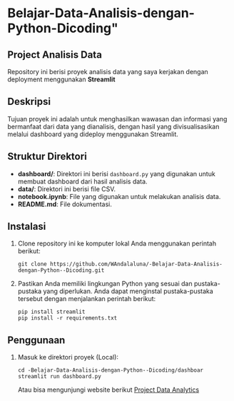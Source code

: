 # Belajar-Data-Analisis-dengan-Python-Dicoding"

## Project Analisis Data

Repository ini berisi proyek analisis data yang saya kerjakan dengan deployment menggunakan **Streamlit**

## Deskripsi

Tujuan proyek ini adalah untuk menghasilkan wawasan dan informasi yang bermanfaat dari data yang dianalisis, dengan hasil yang divisualisasikan melalui dashboard yang dideploy menggunakan Streamlit.

## Struktur Direktori

- **dashboard/**: Direktori ini berisi `dashboard.py` yang digunakan untuk membuat dashboard dari hasil analisis data.
- **data/**: Direktori ini berisi file CSV.
- **notebook.ipynb**: File yang digunakan untuk melakukan analisis data.
- **README.md**: File dokumentasi.


## Instalasi

1. Clone repository ini ke komputer lokal Anda menggunakan perintah berikut:

   ```shell
   git clone https://github.com/WAndalaluna/-Belajar-Data-Analisis-dengan-Python--Dicoding.git
   ```

2. Pastikan Anda memiliki lingkungan Python yang sesuai dan pustaka-pustaka yang diperlukan. Anda dapat menginstal pustaka-pustaka tersebut dengan menjalankan perintah berikut:

   ```shell
   pip install streamlit
   pip install -r requirements.txt
   ```

## Penggunaan

1. Masuk ke direktori proyek (Local):

   ```shell
   cd -Belajar-Data-Analisis-dengan-Python--Dicoding/dashboar
   streamlit run dashboard.py
   ```

   Atau bisa mengunjungi website berikut [Project Data Analytics](https://dicoding-e-commerce.streamlit.app/)
